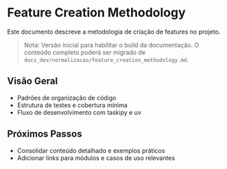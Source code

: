 # Feature Creation Methodology

Este documento descreve a metodologia de criação de features no projeto.

> Nota: Versão inicial para habilitar o build da documentação. O conteúdo
completo poderá ser migrado de `docs_dev/normalizacao/feature_creation_methodology.md`.

## Visão Geral

- Padrões de organização de código
- Estrutura de testes e cobertura mínima
- Fluxo de desenvolvimento com taskipy e uv

## Próximos Passos

- Consolidar conteúdo detalhado e exemplos práticos
- Adicionar links para módulos e casos de uso relevantes
